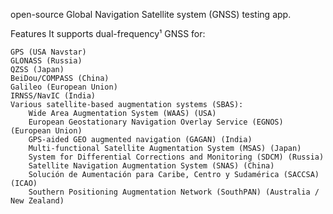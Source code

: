 open-source Global Navigation Satellite system (GNSS) testing app.

Features
It supports dual-frequency¹ GNSS for:
    
    GPS (USA Navstar)
    GLONASS (Russia)
    QZSS (Japan)
    BeiDou/COMPASS (China)
    Galileo (European Union)
    IRNSS/NavIC (India)
    Various satellite-based augmentation systems (SBAS):
        Wide Area Augmentation System (WAAS) (USA)
        European Geostationary Navigation Overlay Service (EGNOS) (European Union)
        GPS-aided GEO augmented navigation (GAGAN) (India)
        Multi-functional Satellite Augmentation System (MSAS) (Japan)
        System for Differential Corrections and Monitoring (SDCM) (Russia)
        Satellite Navigation Augmentation System (SNAS) (China)
        Soluciόn de Aumentaciόn para Caribe, Centro y Sudamérica (SACCSA) (ICAO)
        Southern Positioning Augmentation Network (SouthPAN) (Australia / New Zealand)
